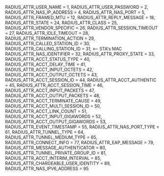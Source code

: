 RADIUS_ATTR_USER_NAME = 1,
RADIUS_ATTR_USER_PASSWORD = 2,
RADIUS_ATTR_NAS_IP_ADDRESS = 4,
RADIUS_ATTR_NAS_PORT = 5,
RADIUS_ATTR_FRAMED_MTU = 12,
RADIUS_ATTR_REPLY_MESSAGE = 18,
RADIUS_ATTR_STATE = 24,
RADIUS_ATTR_CLASS = 25,
RADIUS_ATTR_VENDOR_SPECIFIC = 26,
RADIUS_ATTR_SESSION_TIMEOUT = 27,
RADIUS_ATTR_IDLE_TIMEOUT = 28,
RADIUS_ATTR_TERMINATION_ACTION = 29,
RADIUS_ATTR_CALLED_STATION_ID = 30,
RADIUS_ATTR_CALLING_STATION_ID = 31, <-- STA's MAC
RADIUS_ATTR_NAS_IDENTIFIER = 32,
RADIUS_ATTR_PROXY_STATE = 33,
RADIUS_ATTR_ACCT_STATUS_TYPE = 40,
RADIUS_ATTR_ACCT_DELAY_TIME = 41,
RADIUS_ATTR_ACCT_INPUT_OCTETS = 42,
RADIUS_ATTR_ACCT_OUTPUT_OCTETS = 43,
RADIUS_ATTR_ACCT_SESSION_ID = 44,
RADIUS_ATTR_ACCT_AUTHENTIC = 45,
RADIUS_ATTR_ACCT_SESSION_TIME = 46,
RADIUS_ATTR_ACCT_INPUT_PACKETS = 47,
RADIUS_ATTR_ACCT_OUTPUT_PACKETS = 48,
RADIUS_ATTR_ACCT_TERMINATE_CAUSE = 49,
RADIUS_ATTR_ACCT_MULTI_SESSION_ID = 50,
RADIUS_ATTR_ACCT_LINK_COUNT = 51,
RADIUS_ATTR_ACCT_INPUT_GIGAWORDS = 52,
RADIUS_ATTR_ACCT_OUTPUT_GIGAWORDS = 53,
RADIUS_ATTR_EVENT_TIMESTAMP = 55,
RADIUS_ATTR_NAS_PORT_TYPE = 61,
RADIUS_ATTR_TUNNEL_TYPE = 64,
RADIUS_ATTR_TUNNEL_MEDIUM_TYPE = 65,
RADIUS_ATTR_CONNECT_INFO = 77,
RADIUS_ATTR_EAP_MESSAGE = 79,
RADIUS_ATTR_MESSAGE_AUTHENTICATOR = 80,
RADIUS_ATTR_TUNNEL_PRIVATE_GROUP_ID = 81,
RADIUS_ATTR_ACCT_INTERIM_INTERVAL = 85,
RADIUS_ATTR_CHARGEABLE_USER_IDENTITY = 89,
RADIUS_ATTR_NAS_IPV6_ADDRESS = 95